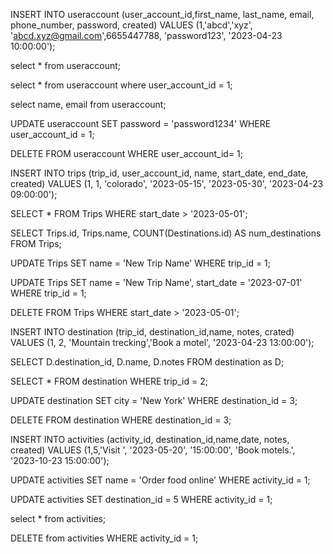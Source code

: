 INSERT INTO useraccount (user_account_id,first_name, last_name, email, phone_number, password, created) 
VALUES (1,'abcd','xyz', 'abcd.xyz@gmail.com',6655447788, 'password123', '2023-04-23 10:00:00');

select * from useraccount;

select * from useraccount where user_account_id = 1;

select name, email from useraccount;

UPDATE useraccount SET password = 'password1234' WHERE user_account_id = 1;

DELETE FROM useraccount WHERE  user_account_id= 1;







INSERT INTO trips (trip_id, user_account_id, name, start_date, end_date, created) 
VALUES (1, 1, 'colorado', '2023-05-15', '2023-05-30', '2023-04-23 09:00:00');

SELECT * FROM Trips WHERE start_date > '2023-05-01';

SELECT Trips.id, Trips.name, COUNT(Destinations.id) AS num_destinations FROM Trips;

UPDATE Trips SET name = 'New Trip Name' WHERE trip_id = 1;

UPDATE Trips SET name = 'New Trip Name', start_date = '2023-07-01' WHERE trip_id = 1;

DELETE FROM Trips WHERE start_date > '2023-05-01';






INSERT INTO destination (trip_id, destination_id,name, notes, crated) 
VALUES (1, 2, 'Mountain trecking','Book a motel', '2023-04-23 13:00:00');

SELECT D.destination_id, D.name, D.notes FROM destination as D;

SELECT * FROM destination WHERE trip_id = 2;

UPDATE destination SET city = 'New York' WHERE destination_id = 3;

DELETE FROM destination WHERE destination_id = 3;






INSERT INTO activities (activity_id, destination_id,name,date, notes, created) 
VALUES (1,5,'Visit ', '2023-05-20', '15:00:00', 'Book motels.', '2023-10-23 15:00:00');

UPDATE activities SET name = 'Order food online' WHERE activity_id = 1;

UPDATE activities SET destination_id = 5 WHERE activity_id = 1;

select * from activities;

DELETE from activities WHERE activity_id = 1;
